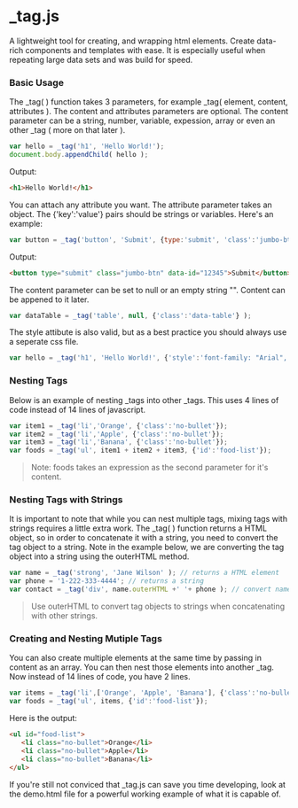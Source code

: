 # _tag.js
A lightweight tool for creating, and wrapping html elements. Create data-rich components and templates with ease. It is especially useful when repeating large data sets and was build for speed.

### Basic Usage
The _tag( ) function takes 3 parameters, for example _tag( element, content, attributes ). The content and attributes parameters are optional. The content parameter can be a string, number, variable, expession, array or even an other _tag ( more on that later ).
```javascript
var hello = _tag('h1', 'Hello World!');
document.body.appendChild( hello );
```
Output:
```html
<h1>Hello World!</h1>
```

You can attach any attribute you want. The attribute parameter takes an object. The {'key':'value'} pairs should be strings or variables. Here's an example:
```javascript
var button = _tag('button', 'Submit', {type:'submit', 'class':'jumbo-btn', 'data-id': productId } );
```
Output:
```html
<button type="submit" class="jumbo-btn" data-id="12345">Submit</button>
```

The content parameter can be set to null or an empty string "". Content  can be appened to it later.
```javascript
var dataTable = _tag('table', null, {'class':'data-table'} );
```

The style attibute is also valid, but as a best practice you should always use a seperate css file.
```javascript
var hello = _tag('h1', 'Hello World!', {'style':'font-family: "Arial", sans-serif; color:red'} );
```
### Nesting Tags
Below is an example of nesting _tags into other _tags. This uses 4 lines of code instead of 14 lines of javascript.
```javascript
var item1 = _tag('li','Orange', {'class':'no-bullet'});
var item2 = _tag('li','Apple', {'class':'no-bullet'});
var item3 = _tag('li','Banana', {'class':'no-bullet'});
var foods = _tag('ul', item1 + item2 + item3, {'id':'food-list'});
```
> Note: foods takes an expression as the second parameter for it's content.

### Nesting Tags with Strings
It is important to note that while you can nest multiple tags, mixing tags with strings requires a little extra work. The _tag( ) function returns a HTML object, so in order to concatenate it with a string, you need to convert the tag object to a string. Note in the example below, we are converting the tag object into a string using the outerHTML method.
```javascript
var name = _tag('strong', 'Jane Wilson' ); // returns a HTML element
var phone = '1-222-333-4444'; // returns a string
var contact = _tag('div', name.outerHTML +' '+ phone ); // convert name to a string using outerHTML
```
> Use outerHTML to convert tag objects to strings when concatenating with other strings.

### Creating and Nesting Mutiple Tags
You can also create multiple elements at the same time by passing in content as an array. You can then nest those elements into another _tag. Now instead of 14 lines of code, you have 2 lines. 
```javascript
var items = _tag('li',['Orange', 'Apple', 'Banana'], {'class':'no-bullet'});
var foods = _tag('ul', items, {'id':'food-list'});
```
Here is the output:
```html
<ul id="food-list">
   <li class="no-bullet">Orange</li>
   <li class="no-bullet">Apple</li>
   <li class="no-bullet">Banana</li>
</ul>
```
If you're still not conviced that _tag.js can save you time developing, look at the demo.html file for a powerful working example of what it is capable of.
